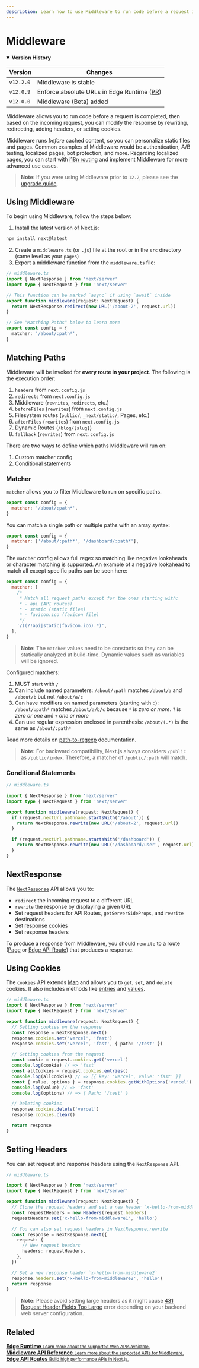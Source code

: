 ```yaml
---
description: Learn how to use Middleware to run code before a request is completed.
---
```


# Middleware

<details open>
<summary><b>Version History</b></summary>

| Version   | Changes                                                                                    |
| --------- | ------------------------------------------------------------------------------------------ |
| `v12.2.0` | Middleware is stable                                                                       |
| `v12.0.9` | Enforce absolute URLs in Edge Runtime ([PR](https://github.com/vercel/next.js/pull/33410)) |
| `v12.0.0` | Middleware (Beta) added                                                                    |

</details>

Middleware allows you to run code before a request is completed, then based on the incoming request, you can modify the response by rewriting, redirecting, adding headers, or setting cookies.

Middleware runs _before_ cached content, so you can personalize static files and pages. Common examples of Middleware would be authentication, A/B testing, localized pages, bot protection, and more. Regarding localized pages, you can start with [i18n routing](/docs/advanced-features/i18n-routing) and implement Middleware for more advanced use cases.

> **Note:** If you were using Middleware prior to `12.2`, please see the [upgrade guide](https://nextjs.org/docs/messages/middleware-upgrade-guide).

## Using Middleware

To begin using Middleware, follow the steps below:

1. Install the latest version of Next.js:

```bash
npm install next@latest
```

2. Create a `middleware.ts` (or `.js`) file at the root or in the `src` directory (same level as your `pages`)
3. Export a middleware function from the `middleware.ts` file:

```typescript
// middleware.ts
import { NextResponse } from 'next/server'
import type { NextRequest } from 'next/server'

// This function can be marked `async` if using `await` inside
export function middleware(request: NextRequest) {
  return NextResponse.redirect(new URL('/about-2', request.url))
}

// See "Matching Paths" below to learn more
export const config = {
  matcher: '/about/:path*',
}
```

## Matching Paths

Middleware will be invoked for **every route in your project**. The following is the execution order:

1. `headers` from `next.config.js`
2. `redirects` from `next.config.js`
3. Middleware (`rewrites`, `redirects`, etc.)
4. `beforeFiles` (`rewrites`) from `next.config.js`
5. Filesystem routes (`public/`, `_next/static/`, Pages, etc.)
6. `afterFiles` (`rewrites`) from `next.config.js`
7. Dynamic Routes (`/blog/[slug]`)
8. `fallback` (`rewrites`) from `next.config.js`

There are two ways to define which paths Middleware will run on:

1. Custom matcher config
2. Conditional statements

### Matcher

`matcher` allows you to filter Middleware to run on specific paths.

```js
export const config = {
  matcher: '/about/:path*',
}
```

You can match a single path or multiple paths with an array syntax:

```js
export const config = {
  matcher: ['/about/:path*', '/dashboard/:path*'],
}
```

The `matcher` config allows full regex so matching like negative lookaheads or character matching is supported. An example of a negative lookahead to match all except specific paths can be seen here:

```js
export const config = {
  matcher: [
    /*
     * Match all request paths except for the ones starting with:
     * - api (API routes)
     * - static (static files)
     * - favicon.ico (favicon file)
     */
    '/((?!api|static|favicon.ico).*)',
  ],
}
```

> **Note:** The `matcher` values need to be constants so they can be statically analyzed at build-time. Dynamic values such as variables will be ignored.

Configured matchers:

1. MUST start with `/`
2. Can include named parameters: `/about/:path` matches `/about/a` and `/about/b` but not `/about/a/c`
3. Can have modifiers on named parameters (starting with `:`): `/about/:path*` matches `/about/a/b/c` because `*` is _zero or more_. `?` is _zero or one_ and `+` _one or more_
4. Can use regular expression enclosed in parenthesis: `/about/(.*)` is the same as `/about/:path*`

Read more details on [path-to-regexp](https://github.com/pillarjs/path-to-regexp#path-to-regexp-1) documentation.

> **Note:** For backward compatibility, Next.js always considers `/public` as `/public/index`. Therefore, a matcher of `/public/:path` will match.

### Conditional Statements

```typescript
// middleware.ts

import { NextResponse } from 'next/server'
import type { NextRequest } from 'next/server'

export function middleware(request: NextRequest) {
  if (request.nextUrl.pathname.startsWith('/about')) {
    return NextResponse.rewrite(new URL('/about-2', request.url))
  }

  if (request.nextUrl.pathname.startsWith('/dashboard')) {
    return NextResponse.rewrite(new URL('/dashboard/user', request.url))
  }
}
```

## NextResponse

The [`NextResponse`](#nextresponse) API allows you to:

- `redirect` the incoming request to a different URL
- `rewrite` the response by displaying a given URL
- Set request headers for API Routes, `getServerSideProps`, and `rewrite` destinations
- Set response cookies
- Set response headers

To produce a response from Middleware, you should `rewrite` to a route ([Page](/docs/basic-features/pages.md) or [Edge API Route](/docs/api-routes/edge-api-routes.md)) that produces a response.

## Using Cookies

The `cookies` API extends [Map](https://developer.mozilla.org/en-US/docs/Web/JavaScript/Reference/Global_Objects/Map) and allows you to `get`, `set`, and `delete` cookies. It also includes methods like [entries](https://developer.mozilla.org/en-US/docs/Web/JavaScript/Reference/Global_Objects/Map/entries) and [values](https://developer.mozilla.org/en-US/docs/Web/JavaScript/Reference/Global_Objects/Map/entries).

```typescript
// middleware.ts
import { NextResponse } from 'next/server'
import type { NextRequest } from 'next/server'

export function middleware(request: NextRequest) {
  // Setting cookies on the response
  const response = NextResponse.next()
  response.cookies.set('vercel', 'fast')
  response.cookies.set('vercel', 'fast', { path: '/test' })

  // Getting cookies from the request
  const cookie = request.cookies.get('vercel')
  console.log(cookie) // => 'fast'
  const allCookies = request.cookies.entries()
  console.log(allCookies) // => [{ key: 'vercel', value: 'fast' }]
  const { value, options } = response.cookies.getWithOptions('vercel')
  console.log(value) // => 'fast'
  console.log(options) // => { Path: '/test' }

  // Deleting cookies
  response.cookies.delete('vercel')
  response.cookies.clear()

  return response
}
```

## Setting Headers

You can set request and response headers using the `NextResponse` API.

```ts
// middleware.ts

import { NextResponse } from 'next/server'
import type { NextRequest } from 'next/server'

export function middleware(request: NextRequest) {
  // Clone the request headers and set a new header `x-hello-from-middleware1`
  const requestHeaders = new Headers(request.headers)
  requestHeaders.set('x-hello-from-middleware1', 'hello')

  // You can also set request headers in NextResponse.rewrite
  const response = NextResponse.next({
    request: {
      // New request headers
      headers: requestHeaders,
    },
  })

  // Set a new response header `x-hello-from-middleware2`
  response.headers.set('x-hello-from-middleware2', 'hello')
  return response
}
```

> **Note:** Please avoid setting large headers as it might cause [431 Request Header Fields Too Large](https://developer.mozilla.org/en-US/docs/Web/HTTP/Status/431) error depending on your backend web server configuration.

## Related

<div class="card">
  <a href="/docs/api-reference/edge-runtime.md">
    <b>Edge Runtime</b>
    <small>Learn more about the supported Web APIs available.</small>
  </a>
</div>

<div class="card">
  <a href="/docs/api-reference/next/server.md">
    <b>Middleware API Reference</b>
    <small>Learn more about the supported APIs for Middleware.</small>
  </a>
</div>

<div class="card">
  <a href="/docs/api-routes/edge-api-routes.md">
    <b>Edge API Routes</b>
    <small>Build high performance APIs in Next.js. </small>
  </a>
</div>
